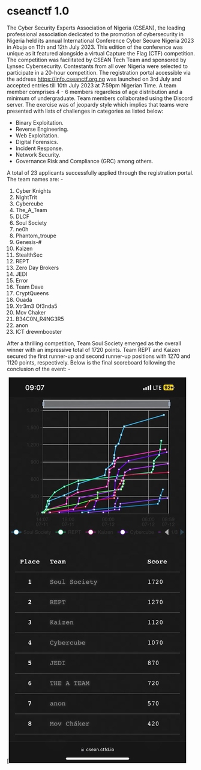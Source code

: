 # cseanctf 1.0 

The Cyber Security Experts Association of Nigeria (CSEAN), the leading professional association dedicated to the promotion of cybersecurity in Nigeria held its annual International Conference Cyber Secure Nigeria 2023 in Abuja on 11th and 12th July 2023. This edition of the conference was unique as it featured alongside a virtual Capture the Flag (CTF) competition. The competition was facilitated by CSEAN Tech Team and sponsored by Lynsec Cybersecurity. Contestants from all over Nigeria were selected to participate in a 20-hour competition. The registration portal accessible via the address https://info.cseanctf.org.ng was launched on 3rd July and accepted entries till 10th July 2023 at 7:59pm Nigerian Time. A team member comprises 4 - 6 members regardless of age distribution and a minimum of undergraduate. Team members collaborated using the Discord server. The exercise was of jeopardy style which implies that teams were presented with lists of challenges in categories as listed below: 
* Binary Exploitation.
* Reverse Engineering.
* Web Exploitation.
* Digital Forensics.
* Incident Response.
* Network Security.
* Governance Risk and Compliance (GRC) among others.

A total of 23 applicants successfully applied through the registration portal. The team names are: -
1. Cyber Knights
2. NightTrit
3. Cybercube
4. The_A_Team
5. DLCF
6. Soul Society
7. ne0h
8. Phantom_troupe
9. Genesis-#
10. Kaizen
11. StealthSec
12. REPT
13. Zero Day Brokers
14. JEDI
15. Error
16. Team Dave
17. CryptQueens
18. Ouada
19. Xtr3m3 Of3nda5
20. Mov Chaker
21. B34C0N_R4NG3R5
22. anon
23. ICT drewmbooster

After a thrilling competition, Team Soul Society emerged as the overall winner with an impressive total of 1720 points. Team REPT and Kaizen secured the first runner-up and second runner-up positions with 1270 and 1120 points, respectively. Below is the final scoreboard following the conclusion of the event: -

[![Scoreboad](https://raw.githubusercontent.com/cyberexpertsng/cseanctfv1/main/csean-ctf/scoreboard.jpeg)
